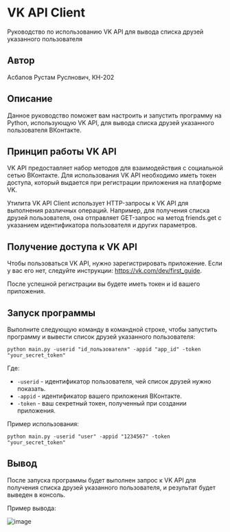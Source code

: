 # VK API Client
Руководство по использованию VK API для вывода списка друзей указанного пользователя

## Автор
Асбапов Рустам Руслнович, КН-202

## Описание
Данное руководство поможет вам настроить и запустить программу на Python, использующую VK API, для вывода списка друзей указанного пользователя ВКонтакте.

## Принцип работы VK API
VK API предоставляет набор методов для взаимодействия с социальной сетью ВКонтакте. Для использования VK API необходимо иметь токен доступа, который выдается при регистрации приложения на платформе VK.

Утилита VK API Client использует HTTP-запросы к VK API для выполнения различных операций. Например, для получения списка друзей пользователя, она отправляет GET-запрос на метод friends.get с указанием идентификатора пользователя и других параметров.

## Получение доступа к VK API
 Чтобы пользоваться VK API, нужно зарегистрировать приложение.
 Если у вас его нет, следуйте инструкции: https://vk.com/dev/first_guide.

 После успешной регистрации вы будете иметь токен и id вашего приложения.

## Запуск программы

Выполните следующую команду в командной строке, чтобы запустить программу и вывести список друзей указанного пользователя:

```
python main.py -userid "id_пользователя" -appid "app_id" -token "your_secret_token"
```

Где:

- `-userid` - идентификатор пользователя, чей список друзей нужно показать.
- `-appid` - идентификатор вашего приложения ВКонтакте.
- `-token` - ваш секретный токен, полученный при создании приложения.

Пример использования:

```
python main.py -userid "user" -appid "1234567" -token "your_secret_token"
```

## Вывод

После запуска программы будет выполнен запрос к VK API для получения списка друзей указанного пользователя, и результат будет выведен в консоль.

Пример вывода:

![image](https://github.com/rustutam/VK_api_client/assets/113977718/29b20daa-d80b-4870-8a27-420ae6013df4)


